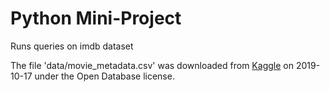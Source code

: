 # Python Mini-Project

Runs queries on imdb dataset


The file 'data/movie_metadata.csv' was downloaded from
[Kaggle](https://www.kaggle.com/carolzhangdc/imdb-5000-movie-dataset/data)
on 2019-10-17 under the Open Database license.
